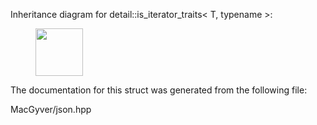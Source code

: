 <div id="structdetail_1_1is__iterator__traits">

</div>

<span id="structdetail_1_1is__iterator__traits"
label="structdetail_1_1is__iterator__traits"></span> Inheritance diagram
for detail::is_iterator_traits$<$ T, typename $>$:

<figure>
<div class="center">
<img src="structdetail_1_1is__iterator__traits" style="height:2cm" />
</div>
</figure>

The documentation for this struct was generated from the following file:

<div class="DoxyCompactItemize">

MacGyver/json.hpp

</div>
